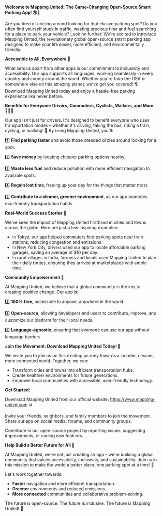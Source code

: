 **Welcome to Mapping United: The Game-Changing Open-Source Smart Parking App! 🌎🚗**

Are you tired of circling around looking for that elusive parking spot? Do you often find yourself stuck in traffic, wasting precious time and fuel searching for a place to park your vehicle? Look no further! We're excited to introduce Mapping United, the revolutionary global open-source smart parking app designed to make your life easier, more efficient, and environmentally friendly.

**Accessible to All, Everywhere 🌟**

What sets us apart from other apps is our commitment to inclusivity and accessibility. Our app supports all languages, working seamlessly in every country and county around the world. Whether you're from the USA or somewhere else on this amazing planet, we've got you covered! 🌎 Download Mapping United today and enjoy a hassle-free parking experience like never before.

**Benefits for Everyone: Drivers, Commuters, Cyclists, Walkers, and More 🚴‍♀️🚌**

Our app isn't just for drivers. It's designed to benefit everyone who uses transportation modes – whether it's driving, taking the bus, riding a train, cycling, or walking! 🌈 By using Mapping United, you'll:

1️⃣ **Find parking faster** and avoid those dreaded circles around looking for a spot.

2️⃣ **Save money** by locating cheaper parking options nearby.

3️⃣ **Waste less fuel** and reduce pollution with more efficient navigation to available spots.

4️⃣ **Regain lost time**, freeing up your day for the things that matter most.

5️⃣ **Contribute to a cleaner, greener environment**, as our app promotes eco-friendly transportation habits.

**Real-World Success Stories 🌟**

We've seen the impact of Mapping United firsthand in cities and towns across the globe. Here are just a few inspiring examples:

* In Tokyo, our app helped commuters find parking spots near train stations, reducing congestion and emissions.
* In New York City, drivers used our app to locate affordable parking garages, saving an average of $10 per day.
* In rural villages in India, farmers and locals used Mapping United to plan their daily routes, ensuring they arrived at marketplaces with ample time.

**Community Empowerment 🤝**

At Mapping United, we believe that a global community is the key to creating positive change. Our app is:

1️⃣ **100% free**, accessible to anyone, anywhere in the world.

2️⃣ **Open-source**, allowing developers and users to contribute, improve, and customize our platform for their local needs.

3️⃣ **Language-agnostic**, ensuring that everyone can use our app without language barriers.

**Join the Movement: Download Mapping United Today! 📲**

We invite you to join us on this exciting journey towards a smarter, cleaner, more connected world. Together, we can:

* Transform cities and towns into efficient transportation hubs.
* Create healthier environments for future generations.
* Empower local communities with accessible, user-friendly technology.

**Get Started:**

Download Mapping United from our official website: https://www.mapping-united.com 📊

Invite your friends, neighbors, and family members to join the movement. Share our app on social media, forums, and community groups.

Contribute to our open-source project by reporting issues, suggesting improvements, or coding new features.

**Help Build a Better Future for All 🌟**

At Mapping United, we're not just creating an app – we're building a global community that values accessibility, inclusivity, and sustainability. Join us in this mission to make the world a better place, one parking spot at a time! 🔵

Let's work together towards:

* **Faster** navigation and more efficient transportation.
* **Greener** environments and reduced emissions.
* **More connected** communities and collaborative problem-solving.

The future is open-source. The future is inclusive. The future is Mapping United! 🌟